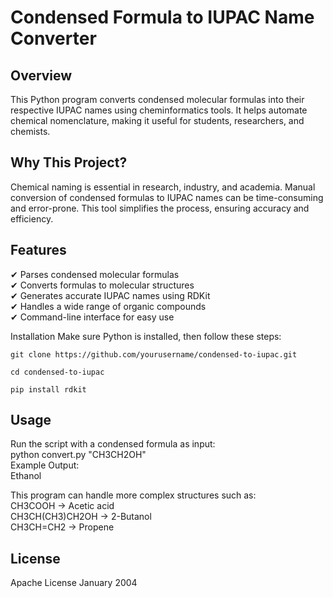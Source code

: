 # Condensed Formula to IUPAC Name Converter
## Overview
This Python program converts condensed molecular formulas into their respective IUPAC names using cheminformatics tools. It helps automate chemical nomenclature, making it useful for students, researchers, and chemists.

## Why This Project?
Chemical naming is essential in research, industry, and academia. Manual conversion of condensed formulas to IUPAC names can be time-consuming and error-prone. This tool simplifies the process, ensuring accuracy and efficiency.

## Features
✔ Parses condensed molecular formulas </br>
✔ Converts formulas to molecular structures </br>
✔ Generates accurate IUPAC names using RDKit </br>
✔ Handles a wide range of organic compounds </br>
✔ Command-line interface for easy use

Installation
Make sure Python is installed, then follow these steps:

```
git clone https://github.com/yourusername/condensed-to-iupac.git

cd condensed-to-iupac

pip install rdkit
```

## Usage
Run the script with a condensed formula as input:</br>
python convert.py "CH3CH2OH"</br>
Example Output:</br>
Ethanol</br>

This program can handle more complex structures such as:</br>
CH3COOH → Acetic acid</br>
CH3CH(CH3)CH2OH → 2-Butanol</br>
CH3CH=CH2 → Propene</br>


## License
Apache License January 2004


